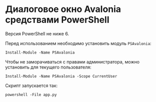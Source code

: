 # Диалоговое окно Avalonia средствами PowerShell

Версия PowerShell не ниже 6.

Перед использованием необходимо установить модуль `PSAvalonia`:

```
Install-Module -Name PSAvalonia
```

Чтобы не заморачиваться с правами администратора, можно установить для текущего пользователя:

```
Install-Module -Name PSAvalonia -Scope CurrentUser
```

Скрипт запускается так:

```
powershell -File app.py
```

